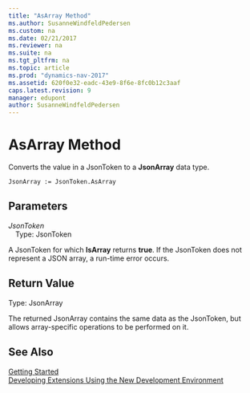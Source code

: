 ```yaml
---
title: "AsArray Method"
ms.author: SusanneWindfeldPedersen
ms.custom: na
ms.date: 02/21/2017
ms.reviewer: na
ms.suite: na
ms.tgt_pltfrm: na
ms.topic: article
ms.prod: "dynamics-nav-2017"
ms.assetid: 620f0e32-eadc-43e9-8f6e-8fc0b12c3aaf
caps.latest.revision: 9
manager: edupont
author: SusanneWindfeldPedersen
---
```


# AsArray Method

Converts the value in a JsonToken to a **JsonArray** data type.

```
JsonArray := JsonToken.AsArray
```

## Parameters
*JsonToken*  
&emsp;Type: JsonToken

A JsonToken for which **IsArray** returns **true**. If the JsonToken does not represent a JSON array, a run-time error occurs.

## Return Value
Type: JsonArray

The returned JsonArray contains the same data as the JsonToken, but allows array-specific operations to be performed on it.

## See Also
[Getting Started](newdev-get-started.md)  
[Developing Extensions Using the New Development Environment](newdev-dev-overview.md)
